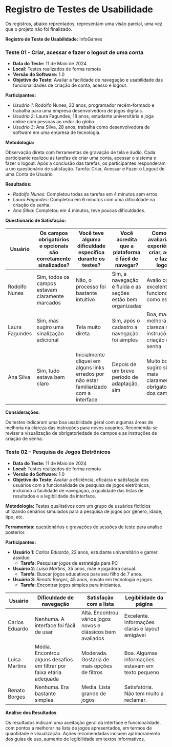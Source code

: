 # Registro de Testes de Usabilidade

Os registros, abaixo reprentados, representam uma visão parcial, uma vez que o projeto não foi finalizado.

__Registro de Teste de Usabilidade:__ InfoGames

### Teste 01 - Criar, acessar e fazer o logout de uma conta

* __Data do Teste:__ 11 de Maio de 2024
* __Local:__ Testes realizados de forma remota
* __Versão do Software:__ 1.0
* __Objetivo do Teste:__ Avaliar a facilidade de navegação e usabilidade das funcionalidades de criação de conta, acesso e logout.

__Participantes:__

* _Usuário 1_: Rodolfo Nunes, 23 anos, programador recém-formado e trabalha para uma empresa desenvolvedora de jogos digitais.
* _Usuário 2_: Laura Fagundes, 18 anos, estudante universitária e joga online com pessoas ao redor do globo.
* _Usuário 3_: Ana Silva, 28 anos, trabalha como desenvolvedora de software em uma empresa de tecnologia.


__Metodologia:__

Observação direta com ferramentas de gravação de tela e áudio. Cada participante realizou as tarefas de criar uma conta, acessar o sistema e fazer o logout. Após a conclusão das tarefas, os participantes responderam a um questionário de satisfação.
Tarefa: Criar, Acessar e Fazer o Logout de uma Conta de Usuário

__Resultados:__

* _Rodolfo Nunes_: Completou todas as tarefas em 4 minutos sem erros.
* _Laura Fagundes_: Completou em 6 minutos com uma dificuldade na criação de senha.
* _Ana Silva_: Completou em 4 minutos, teve poucas dificuldades.


__Questionário de Satisfação:__

| Usuário       | Os campos obrigatórios e opcionais são corretamente sinalizados? | Você teve alguma dificuldade específica durante os testes? | Você acredita que a plataforma é fácil de navegar? | Como você avaliaria a sua experiência de criar, acessar e fazer o logout? |
|---------------|----------------------------------------------------------------|----------------------------------------------------------|--------------------------------------------------|-------------------------------------------------------------------------------|
| Rodolfo Nunes    | Sim, todos os campos estavam claramente marcados              | Não, o processo foi bastante intuitivo                   | Sim, a navegação é fluída e as seções estão bem organizadas | Avalio como excelente, tudo funcionou como esperado                          |
| Laura Fagundes   | Sim, mas sugiro uma sinalização adicional                     | Tela muito direta                                        | Sim, após o cadastro a navegação foi simples    | Boa, mas melhoraria a clareza nas instruções de criação de senha             |
| Ana Silva | Sim, tudo estava bem claro                                    | Inicialmente cliquei em alguns links errados por não estar familiarizado com a interface | Depois de um breve período de adaptação, sim  | Muito boa, mas sugiro sinalizar mais claramente a obrigatoriedade dos campos |


__Considerações:__

Os testes indicaram uma boa usabilidade geral com algumas áreas de melhoria na clareza das instruções para novos usuários. Recomenda-se revisar a visualização de obrigatoriedade de campos e as instruções de criação de senha.

### Teste 02 - Pesquisa de Jogos Eletrônicos

* __Data do Teste:__ 11 de Maio de 2024
* __Local:__ Testes realizados de forma remota
* __Versão do Software:__ 1.0
* __Objetivo do Teste:__ Avaliar a eficiência, eficácia e satisfação dos usuários com a funcionalidade de pesquisa de jogos eletrônicos, incluindo a facilidade de navegação, a qualidade das listas de resultados e a legibilidade da interface.

__Metodologia:__ Testes qualitativos com um grupo de usuários fictícios utilizando cenários simulados para a pesquisa de jogos por gênero, idade, tipo, etc.

__Ferramentas:__ questionários e gravações de sessões de teste para análise posterior.

__Participantes:__

- **Usuário 1**: _Carlos Eduardo_, 22 anos, estudante universitário e gamer assíduo.
  - **Tarefa**: Pesquisar jogos de estratégia para PC
- **Usuário 2**: _Luísa Martins_, 35 anos, mãe e jogadora casual.
  - **Tarefa**: Buscar jogos educativos para seu filho de 7 anos.
- **Usuário 3**: _Renato Borges_, 45 anos, novato em tecnologia e jogos.
  - **Tarefa**: Encontrar jogos simples para iniciantes.
 

| Usuário        | Dificuldade de navegação                       | Satisfação com a lista                           | Legibilidade da página                            |
|----------------|-----------------------------------------------|-------------------------------------------------|--------------------------------------------------|
| Carlos Eduardo | Nenhuma. A interface foi fácil de usar        | Alta. Encontrou vários jogos novos e clássicos bem avaliados | Excelente. Informações claras e layout amigável  |
| Luísa Martins  | Média. Encontrou alguns desafios em filtrar por faixa etária adequada | Moderada. Gostaria de mais opções de filtros    | Boa. Algumas informações estavam em texto pequeno|
| Renato Borges  | Nenhuma. Era bastante simples.                | Media. Lista grande de jogos                    | Satisfatória. Não tem muito a reclamar.          |


__Análise dos Resultados__

Os resultados indicam uma aceitação geral da interface e funcionalidade, com pontos a melhorar na lista de jogos apresentados, em termos de quantidade e visualização. Ações recomendadas incluem aprimoramento dos guias de uso, aumento de legibilidade em textos informativos.

